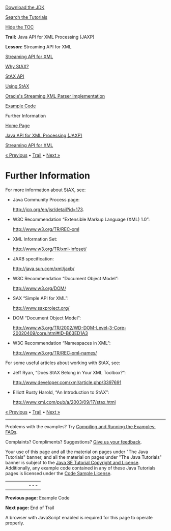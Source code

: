 [Download
the JDK](http://java.sun.com/javase/6/download.jsp)
  
[Search the
Tutorials](../../search.html)
  
[Hide the TOC](javascript:toggleLeft())

**Trail:** Java API for XML Processing (JAXP)
  
**Lesson:** Streaming API for XML

[Streaming API for XML](index.html)

[Why StAX?](why.html)

[StAX API](api.html)

[Using StAX](using.html)

[Oracle's Streaming XML Parser Implementation](parser.html)

[Example Code](example.html)

Further Information

[Home Page](../../index.html)
>
[Java API for XML Processing (JAXP)](../index.html)
>
[Streaming API for XML](index.html)

[« Previous](example.html) • [Trail](../TOC.html) • [Next »](../end.html)

# Further Information

For more information about StAX, see:

* Java Community Process page:

  <http://jcp.org/en/jsr/detail?id=173>.
* W3C Recommendation “Extensible Markup Language (XML) 1.0”:

  <http://www.w3.org/TR/REC-xml>
* XML Information Set:

  <http://www.w3.org/TR/xml-infoset/>
* JAXB specification:

  <http://java.sun.com/xml/jaxb/>
* W3C Recommendation “Document Object Model”:

  <http://www.w3.org/DOM/>
* SAX “Simple API for XML”:

  <http://www.saxproject.org/>
* DOM “Document Object Model”:

  <http://www.w3.org/TR/2002/WD-DOM-Level-3-Core-20020409/core.html#ID-B63ED1A3>
* W3C Recommendation “Namespaces in XML”:

  <http://www.w3.org/TR/REC-xml-names/>

For some useful articles about working with StAX, see:

* Jeff Ryan, “Does StAX Belong in Your XML Toolbox?”:

  <http://www.developer.com/xml/article.php/3397691>
* Elliott Rusty Harold, “An Introduction to StAX”:

  <http://www.xml.com/pub/a/2003/09/17/stax.html>

[« Previous](example.html)
•
[Trail](../TOC.html)
•
[Next »](../end.html)

---

Problems with the examples? Try [Compiling and Running
the Examples: FAQs](../../information/run-examples.html).
  
Complaints? Compliments? Suggestions? [Give
us your feedback](http://download.oracle.com/javase/feedback.html).

Your use of this page and all the material on pages under "The Java Tutorials" banner,
and all the material on pages under "The Java Tutorials" banner is subject to the [Java SE Tutorial Copyright
and License](../../information/license.html).
Additionally, any example code contained in any of these Java
Tutorials pages is licensed under the
[Code
Sample License](http://developers.sun.com/license/berkeley_license.html).

|  |  |  |  |  |
| --- | --- | --- | --- | --- |
| |  |  | | --- | --- | | duke image | Oracle logo | | [About Oracle](http://www.oracle.com/us/corporate/index.html) | [Oracle Technology Network](http://www.oracle.com/technology/index.html) | [Terms of Service](https://www.samplecode.oracle.com/servlets/CompulsoryClickThrough?type=TermsOfService) | Copyright © 1995, 2011 Oracle and/or its affiliates. All rights reserved. |

**Previous page:** Example Code
  
**Next page:** End of Trail




A browser with JavaScript enabled is required for this page to operate properly.